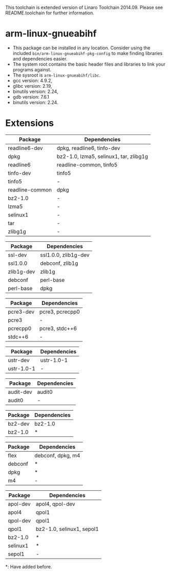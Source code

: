 This toolchain is extended version of Linaro Toolchain 2014.09.
Please see README.toolchain for further information.

# arm-linux-gnueabihf

- This package can be installed in any location.  Consider using the
included `bin/arm-linux-gnueabihf-pkg-config` to make finding libraries 
and dependencies easier.
- The system root contains the basic header files and libraries to link
your programs against.
- The sysroot is `arm-linux-gnueabihf/libc`.
- gcc version: 4.9.2,
- glibc version: 2.19,
- binutils version: 2.24,
- gdb version: 7.6.1
- binutils version: 2.24.
 
# Extensions

 Package | Dependencies
--- | ---
readline6-dev | dpkg, readline6, tinfo-dev
dpkg | bz2-1.0, lzma5, selinux1, tar, zlibg1g
readline6 | readline-common, tinfo5
tinfo-dev | tinfo5
tinfo5 | -
readline-common | dpkg
bz2-1.0 | -
lzma5 | -
selinux1 | -
tar | -
zlibg1g | -

 Package | Dependencies
--- | ---
ssl-dev | ssl1.0.0, zlib1g-dev
ssl1.0.0 | debconf, zlib1g
zlib1g-dev | zlib1g
debconf | perl-base
perl-base | dpkg

 Package | Dependencies
--- | ---
pcre3-dev | pcre3, pcrecpp0
pcre3 | -
pcrecpp0 | pcre3, stdc++6
stdc++6 | -

 Package | Dependencies
--- | ---
ustr-dev | ustr-1.0-1
ustr-1.0-1 | -

 Package | Dependencies
--- | ---
audit-dev | audit0
audit0 | -

 Package | Dependencies
--- | ---
bz2-dev | bz2-1.0
bz2-1.0 | *

 Package | Dependencies
--- | ---
flex | debconf, dpkg, m4
debconf | *
dpkg | *
m4 | -

 Package | Dependencies
--- | ---
apol-dev | apol4, qpol-dev
apol4 | qpol1
qpol-dev | qpol1
qpol1 | bz2-1.0, selinux1, sepol1
bz2-1.0 | *
selinux1 | *
sepol1 | -

*: Have added before.
